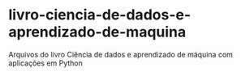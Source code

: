 # livro-ciencia-de-dados-e-aprendizado-de-maquina
Arquivos do livro Ciência de dados e aprendizado de máquina com aplicações em Python
